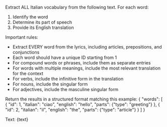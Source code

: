 Extract ALL Italian vocabulary from the following text. For each word:
1. Identify the word
2. Determine its part of speech
3. Provide its English translation

Important rules:
- Extract EVERY word from the lyrics, including articles, prepositions, and conjunctions
- Each word should have a unique ID starting from 1
- For compound words or phrases, include them as separate entries
- For words with multiple meanings, include the most relevant translation for the context
- For verbs, include the infinitive form in the translation
- For nouns, include the singular form
- For adjectives, include the masculine singular form

Return the results in a structured format matching this example:
{
    "words": [
        {
            "id": 1,
            "italian": "ciao",
            "english": "hello",
            "parts": {"type": "greeting"}
        },
        {
            "id": 2,
            "italian": "il",
            "english": "the",
            "parts": {"type": "article"}
        }
    ]
}

Text:
{text} 